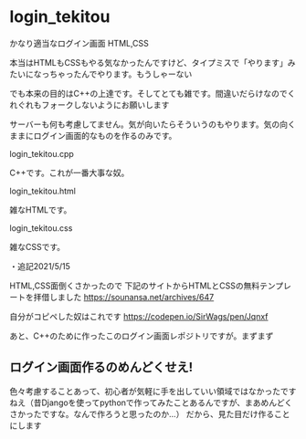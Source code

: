# login_tekitou
かなり適当なログイン画面 HTML,CSS


本当はHTMLもCSSもやる気なかったんですけど、タイプミスで「やります」みたいになっちゃったんでやります。もうしゃーない

でも本来の目的はC++の上達です。そしてとても雑です。間違いだらけなのでくれぐれもフォークしないようにお願いします

サーバーも何も考慮してません。気が向いたらそういうのもやります。気の向くままにログイン画面的なものを作るのみです。


login_tekitou.cpp

C++です。これが一番大事な奴。

login_tekitou.html

雑なHTMLです。

login_tekitou.css

雑なCSSです。

・追記2021/5/15

HTML,CSS面倒くさかったので
下記のサイトからHTMLとCSSの無料テンプレートを拝借しました
https://sounansa.net/archives/647

自分がコピペした奴はこれです
https://codepen.io/SirWags/pen/Jqnxf

あと、C++のために作ったこのログイン画面レポジトリですが。まずまず
## ログイン画面作るのめんどくせえ!
色々考慮することあって、初心者が気軽に手を出していい領域ではなかったですねえ（昔Djangoを使ってpythonで作ってみたことあるんですが、まあめんどくさかったですな。なんで作ろうと思ったのか...）
だから、見た目だけ作ることにします
